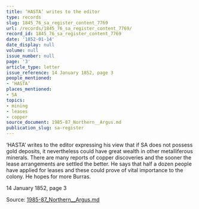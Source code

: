 ```yaml
---
title: ‘HASTA’ writes to the editor
type: records
slug: 1845_76_sa_register_content_7769
url: /records/1845_76_sa_register_content_7769/
record_id: 1845_76_sa_register_content_7769
date: '1852-01-14'
date_display: null
volume: null
issue_number: null
page: '3'
article_type: letter
issue_reference: 14 January 1852, page 3
people_mentioned:
- ‘HASTA’
places_mentioned:
- SA
topics:
- mining
- leases
- copper
source_document: 1985-87_Northern__Argus.md
publication_slug: sa-register
---
```


‘HASTA’ writes to the editor expressing his view that if SA does not possess gold deposits, it nevertheless could have great wealth in other metalliferous minerals.  There are many reports of copper discoveries and the sooner the lease arrangements are settled the better.  He says that half a dozen people have applied for leases and these could prove of vital importance to the colony.  He hopes for more Burras.

14 January 1852, page 3

Source: [1985-87_Northern__Argus.md](/downloads/markdown/1985-87_Northern__Argus.md)
